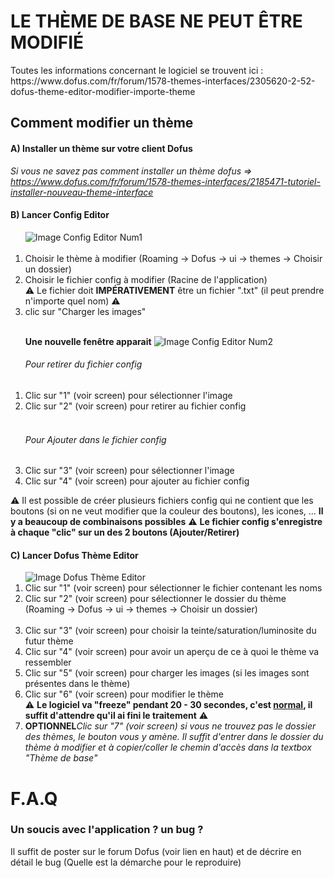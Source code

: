<h1>LE THÈME DE BASE NE PEUT ÊTRE MODIFIÉ</h1>
Toutes les informations concernant le logiciel se trouvent ici : https://www.dofus.com/fr/forum/1578-themes-interfaces/2305620-2-52-dofus-theme-editor-modifier-importe-theme

<h2>Comment modifier un thème</h2>

<h4>A) Installer un thème sur votre client Dofus</h4>

<i>Si vous ne savez pas comment installer un thème dofus => https://www.dofus.com/fr/forum/1578-themes-interfaces/2185471-tutoriel-installer-nouveau-theme-interface</i>

<h4>B) Lancer Config Editor</h4>

<ol type="1">
   <img src="https://zupimages.net/up/19/35/jl7z.jpg" alt="Image Config Editor Num1"/><br/><br/>
   <li>Choisir le thème à modifier (Roaming -> Dofus -> ui -> themes -> Choisir un dossier)</li>
   <li>Choisir le fichier config à modifier (Racine de l'application)</li>
   &#x26A0; Le fichier doit <b>IMPÉRATIVEMENT</b> être un fichier ".txt" (il peut prendre n'importe quel nom) &#x26A0;
   <li>clic sur "Charger les images"</li><br/>
</ol>

<ol type="1">
   <b>Une nouvelle fenêtre apparait</b>
   <img src="https://zupimages.net/up/19/35/s4ev.jpg" alt="Image Config Editor Num2"/>
   <h6>Pour retirer du fichier config</h6>
   <li>Clic sur "1" (voir screen) pour sélectionner l'image</li>
   <li>Clic sur "2" (voir screen) pour retirer au fichier config</li><br/>
   <h6>Pour Ajouter dans le fichier config</h6>
   <li>Clic sur "3" (voir screen) pour sélectionner l'image</li>
   <li>Clic sur "4" (voir screen) pour ajouter au fichier config</li>
</ol>
&#x26A0; Il est possible de créer plusieurs fichiers config qui ne contient que les boutons (si on ne veut modifier que la couleur des boutons), les icones, ... <b>Il y a beaucoup de combinaisons possibles</b> &#x26A0;
<b>Le fichier config s'enregistre à chaque "clic" sur un des 2 boutons (Ajouter/Retirer)</b>

<h4>C) Lancer Dofus Thème Editor</h4>
<ol type="1">
   <img src="https://zupimages.net/up/19/35/nzlm.jpg" alt="Image Dofus Thème Editor"/>
  
   <li>Clic sur "1" (voir screen) pour sélectionner le fichier contenant les noms</li>
   <li>Clic sur "2" (voir screen) pour sélectionner le dossier du thème (Roaming -> Dofus -> ui -> themes -> Choisir un dossier)</li><br/>
   <li>Clic sur "3" (voir screen) pour choisir la teinte/saturation/luminosite du futur thème</li>
   <li>Clic sur "4" (voir screen) pour avoir un aperçu de ce à quoi le thème va ressembler</li>
   <li>Clic sur "5" (voir screen) pour charger les images (si les images sont présentes dans le thème)</li>
   <li>Clic sur "6" (voir screen) pour modifier le thème</li>
   &#x26A0; <b>Le logiciel va "freeze" pendant 20 - 30 secondes, c'est <u>normal</u>, il suffit d'attendre qu'il ai fini le traitement</b> &#x26A0;
   <li><b>OPTIONNEL</b><i>Clic sur "7" (voir screen) si vous ne trouvez pas le dossier des thèmes, le bouton vous y amène. Il suffit d'entrer dans le dossier du thème à modifier et à copier/coller le chemin d'accès dans la textbox "Thème de base"</i></b></li>
</ol>

<h1>F.A.Q</h1>
<h3>Un soucis avec l'application ? un bug ?</h3>
Il suffit de poster sur le forum Dofus (voir lien en haut) et de décrire en détail le bug (Quelle est la démarche pour le reproduire)

 
